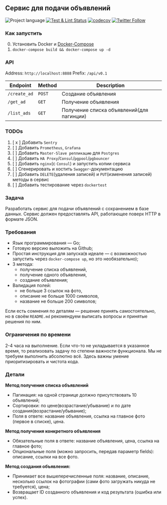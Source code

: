 ## Сервис для подачи объявлений
![Project language][badge_language]
[![Test & Lint Status][badge_build]][link_build]
[![codecov](https://codecov.io/gh/nizhikebinesi/golang-test-task/graph/badge.svg?token=JJVKAZ8PWX)](https://codecov.io/gh/nizhikebinesi/golang-test-task)
[![Twitter Follow](https://img.shields.io/twitter/follow/nizhikebinesi)](https://twitter.com/nizhikebinesi)


[badge_build]:https://img.shields.io/github/workflow/status/nizhikebinesi/golang-test-task/Check%20on%20PRs%20and%20push
[badge_language]:https://img.shields.io/badge/language-go_1.18-blue.svg?longCache=true
[link_build]:https://github.com/nizhikebinesi/golang-test-task/actions


### Как запустить
0. Установить Docker и [Docker-Compose](https://www.digitalocean.com/community/tutorials/how-to-install-and-use-docker-compose-on-ubuntu-20-04-ru)
1. `docker-compose build && docker-compose up -d`

### API
Address: `http://localhost:8888`
Prefix: `/api/v0.1`

| Endpoint | Method | Description                                |
| ---   | ------------- |--------------------------------------------|
| `/create_ad` | `POST` | Создание объявления |                       
| `/get_ad` | `GET` | Получение объявления |                      
| `/list_ads` | `GET` | Получение списка объявлений(для пагинции)  |

### TODOs
1. [ x ] Добавить `Sentry`
2. [ ] Добавить `Prometheus`, `Grafana`
3. [ ] Добавить `Master-Slave репликацию` для `Postgres`
4. [ ] Добавить `HA Proxy`/`Consul`/`pgpool`/`pgbouncer`
5. [ ] Добавить `nginx`(с `Consul`) и запустить копии сервиса
6. [ ] Сгенерировать и хостить `Swagger`-документацию
7. [ ] Добавить `DELETE`(удаления записей) и `PUT`(изменения записей) методы в сервис
8. [ ] Добавить тестирование через `dockertest`

### **Задача**

Разработать сервис для подачи объявлений с сохранением в базе данных. 
Сервис должен предоставлять API, работающее поверх HTTP в формате JSON.

### **Требования**

- Язык программирования — Go;
- Готовую версию выложить на Github;
- Простая инструкция для запуска(в идеале 
— с возможностью запустить через `docker-compose up`, но это необязательно);
- 3 метода:
    - получение списка объявлений,
    - получение одного объявления,
    - создание объявления;
- Валидация полей:
    - не больше 3 ссылок на фото,
    - описание не больше 1000 символов,
    - название не больше 200 символов;

Если есть сомнения по деталям — решение принять самостоятельно, 
но в своём `README.md` рекомендуем выписать вопросы и принятые решения по ним.

### Ограничения по времени

2-4 часа на выполнение. Если что-то не укладывается в указанное время, 
то реализовать задачу по степени важности функционала. 
Мы не требуем выполнить абсолютно всё. Здесь важны умение приоритизировать и 
чистота кода.

### **Детали**

**Метод получения списка объявлений**

- Пагинация: на одной странице должно присутствовать 10 объявлений;
- Cортировки: по цене(возрастание/убывание) и 
по дате создания(возрастание/убывание);
- Поля в ответе: название объявления, 
ссылка на главное фото (первое в списке), цена.

**Метод получения конкретного объявления**

- Обязательные поля в ответе: название объявления, цена, ссылка на главное фото;
- Опциональные поля (можно запросить, передав параметр fields): 
описание, ссылки на все фото.

**Метод создания объявления:**

- Принимает все вышеперечисленные поля: название, описание, 
несколько ссылок на фотографии
(сами фото загружать никуда не требуется), цена;
- Возвращает ID созданного объявления и код результата (ошибка или успех).
